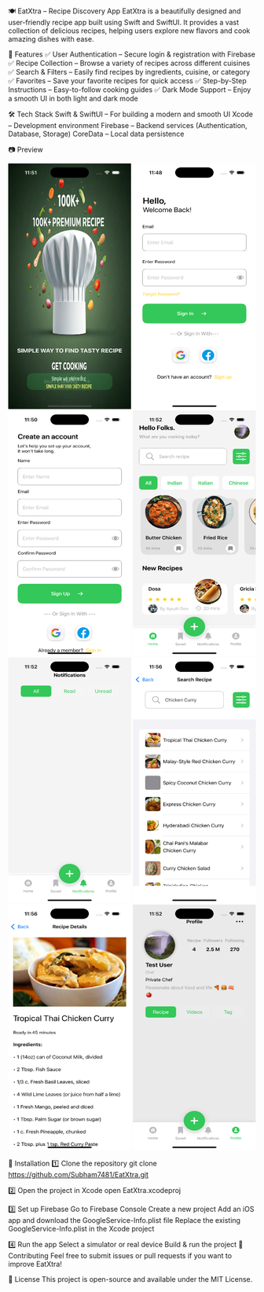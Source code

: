 🍽️ EatXtra – Recipe Discovery App
EatXtra is a beautifully designed and user-friendly recipe app built using Swift and SwiftUI. It provides a vast collection of delicious recipes, helping users explore new flavors and cook amazing dishes with ease.

🌟 Features
✅ User Authentication – Secure login & registration with Firebase
✅ Recipe Collection – Browse a variety of recipes across different cuisines
✅ Search & Filters – Easily find recipes by ingredients, cuisine, or category
✅ Favorites – Save your favorite recipes for quick access
✅ Step-by-Step Instructions – Easy-to-follow cooking guides
✅ Dark Mode Support – Enjoy a smooth UI in both light and dark mode

🛠️ Tech Stack
Swift & SwiftUI – For building a modern and smooth UI
Xcode – Development environment
Firebase – Backend services (Authentication, Database, Storage)
CoreData – Local data persistence

📷 Preview
<p align="center">
  <img src="UIScreenShots/LaunchScreen.png" alt="Launch Screen" width="250" height="500"/>
  <img src="UIScreenShots/LoginView.png" alt="Login View" width="250" height="500"/>
  <img src="UIScreenShots/SignUpView.png" alt="Signup View" width="250" height="500"/>
  <img src="UIScreenShots/HomeView.png" alt="Home View" width="250" height="500"/>
  <img src="UIScreenShots/NotificationsView.png" alt="Notifications View" width="250" height="500"/>
  <img src="UIScreenShots/SearchView.png" alt="Search View" width="250" height="500"/>
  <img src="UIScreenShots/RecipeDetails.png" alt="Recipe Details View" width="250" height="500"/>
  <img src="UIScreenShots/ProfileView.png" alt="Profile View" width="250" height="500"/>
</p>

🔧 Installation
1️⃣ Clone the repository
git clone https://github.com/Subham7481/EatXtra.git

2️⃣ Open the project in Xcode
open EatXtra.xcodeproj

3️⃣ Set up Firebase
Go to Firebase Console
Create a new project
Add an iOS app and download the GoogleService-Info.plist file
Replace the existing GoogleService-Info.plist in the Xcode project

4️⃣ Run the app
Select a simulator or real device
Build & run the project
🤝 Contributing
Feel free to submit issues or pull requests if you want to improve EatXtra!

📜 License
This project is open-source and available under the MIT License.
